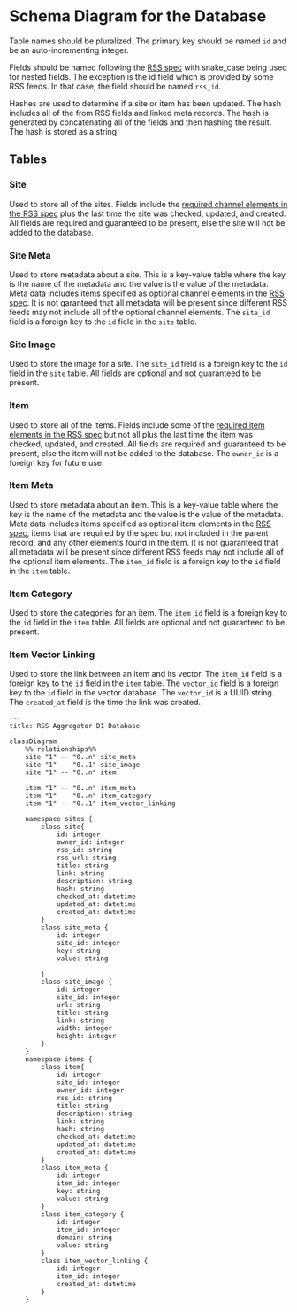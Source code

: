 # Schema Diagram for the Database
Table names should be pluralized.  The primary key should be named `id` and be an auto-incrementing integer.

Fields should be named following the [RSS spec](https://www.rssboard.org/rss-specification) with snake_case being used for nested fields. The exception is the id field which is provided by some RSS feeds. In that case, the field should be named `rss_id`.

Hashes are used to determine if a site or item has been updated. The hash includes all of the from RSS fields and linked meta records.  The hash is generated by concatenating all of the fields and then hashing the result.  The hash is stored as a string.

## Tables
### Site
Used to store all of the sites. Fields include the [required channel elements in the RSS spec](https://www.rssboard.org/rss-specification#requiredChannelElements) plus the last time the site was checked, updated, and created. All fields are required and guaranteed to be present, else the site will not be added to the database.

### Site Meta
Used to store metadata about a site.  This is a key-value table where the key is the name of the metadata and the value is the value of the metadata. Meta data includes items specified as optional channel elements in the [RSS spec](https://www.rssboard.org/rss-specification#optionalChannelElements). It is not garanteed that all metadata will be present since different RSS feeds may not include all of the optional channel elements.  The `site_id` field is a foreign key to the `id` field in the `site` table.

### Site Image
Used to store the image for a site.  The `site_id` field is a foreign key to the `id` field in the `site` table. All fields are optional and not guaranteed to be present.

### Item
Used to store all of the items. Fields include some of the [required item elements in the RSS spec](https://www.rssboard.org/rss-specification#hrelementsOfLtitemgt) but not all plus the last time the item was checked, updated, and created. All fields are required and guaranteed to be present, else the item will not be added to the database. The `owner_id` is a foreign key for future use.

### Item Meta
Used to store metadata about an item.  This is a key-value table where the key is the name of the metadata and the value is the value of the metadata. Meta data includes items specified as optional item elements in the [RSS spec](https://www.rssboard.org/rss-specification#hrelementsOfLtitemgt), items that are required by the spec but not included in the parent record, and any other elements found in the item. It is not guaranteed that all metadata will be present since different RSS feeds may not include all of the optional item elements.  The `item_id` field is a foreign key to the `id` field in the `item` table.

### Item Category
Used to store the categories for an item.  The `item_id` field is a foreign key to the `id` field in the `item` table. All fields are optional and not guaranteed to be present.

### Item Vector Linking
Used to store the link between an item and its vector.  The `item_id` field is a foreign key to the `id` field in the `item` table. The `vector_id` field is a foreign key to the `id` field in the vector database. The `vector_id` is a UUID string. The `created_at` field is the time the link was created.

```mermaid
---
title: RSS Aggregator D1 Database
---
classDiagram
    %% relationships%%
    site "1" -- "0..n" site_meta
    site "1" -- "0..1" site_image
    site "1" -- "0..n" item

    item "1" -- "0..n" item_meta
    item "1" -- "0..n" item_category
    item "1" -- "0..1" item_vector_linking

    namespace sites {
        class site{
            id: integer
            owner_id: integer
            rss_id: string
            rss_url: string
            title: string
            link: string
            description: string
            hash: string
            checked_at: datetime
            updated_at: datetime
            created_at: datetime
        }
        class site_meta {
            id: integer
            site_id: integer
            key: string
            value: string
        
        }
        class site_image {
            id: integer
            site_id: integer
            url: string
            title: string
            link: string
            width: integer
            height: integer
        }
    }
    namespace items {
        class item{
            id: integer
            site_id: integer
            owner_id: integer
            rss_id: string
            title: string
            description: string
            link: string
            hash: string
            checked_at: datetime
            updated_at: datetime
            created_at: datetime
        }
        class item_meta {
            id: integer
            item_id: integer
            key: string
            value: string
        }
        class item_category {
            id: integer
            item_id: integer
            domain: string
            value: string
        }
        class item_vector_linking {
            id: integer
            item_id: integer
            created_at: datetime
        }
    }
```